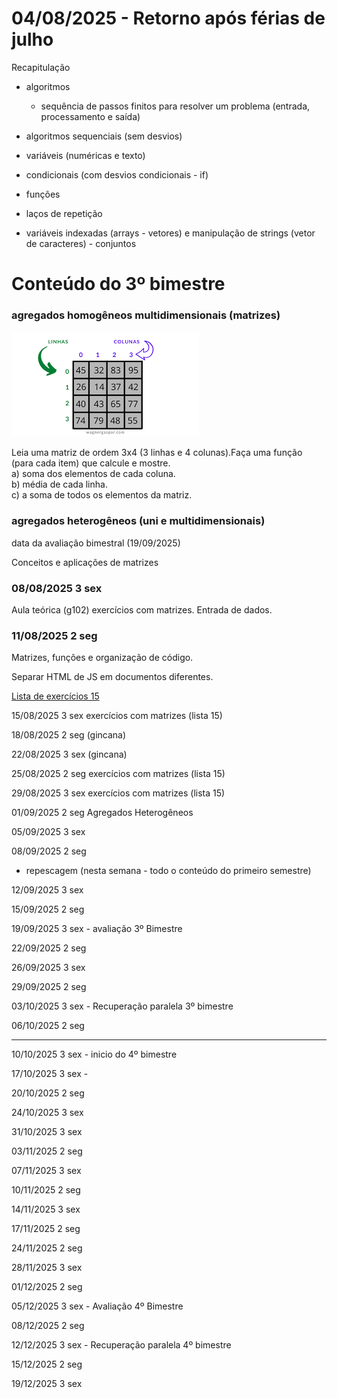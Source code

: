 # 04/08/2025 - Retorno após férias de julho

Recapitulação
- algoritmos
  - sequência de passos finitos para resolver um problema (entrada, processamento e saída)

- algoritmos sequenciais (sem desvios)
- variáveis (numéricas e texto)
- condicionais (com desvios condicionais - if)
- funções
- laços de repetição
- variáveis indexadas (arrays - vetores) e manipulação de strings (vetor de caracteres) - conjuntos

# Conteúdo do 3º bimestre

### agregados homogêneos multidimensionais (matrizes)
![alt text](matrizBidimensional.png)

 <p>Leia uma matriz de ordem 3x4 (3 linhas e 4 colunas).Faça uma
        função (para cada item) que calcule e mostre.<br>
        a) soma dos elementos de cada coluna.<br>
        b) média de cada linha.<br>
        c) a soma de todos os elementos da matriz.<br></p>



### agregados heterogêneos (uni e multidimensionais)


data da avaliação bimestral (19/09/2025)

Conceitos e aplicações de matrizes

### 08/08/2025		3	sex
Aula teórica (g102) exercícios com matrizes. Entrada de dados.


### 11/08/2025		2	seg
Matrizes, funções e organização de código.


Separar HTML de JS em documentos diferentes.


[Lista de exercícios 15](https://github.com/rjhalmeman/algoritmos/blob/main/3bimestre/Listas%20de%20exerc%C3%ADcios/AL15%20-%20Algoritmos%20-%20Matrizes.md)




15/08/2025		3	sex exercícios com matrizes (lista 15)

18/08/2025		2	seg (gincana)

22/08/2025		3	sex (gincana)

25/08/2025		2	seg exercícios com matrizes (lista 15)

29/08/2025		3	sex exercícios com matrizes (lista 15)

01/09/2025		2	seg Agregados Heterogêneos 

05/09/2025		3	sex

08/09/2025		2	seg
 
 - repescagem (nesta semana - todo o conteúdo do primeiro semestre)
  
12/09/2025		3	sex

15/09/2025		2	seg

19/09/2025		3	sex - avaliação 3º Bimestre

22/09/2025		2	seg

26/09/2025		3	sex

29/09/2025		2	seg

03/10/2025		3	sex -	Recuperação paralela 3º bimestre

06/10/2025		2	seg


--- 

10/10/2025		3	sex -  inicio do 4º bimestre

17/10/2025		3	sex - 

20/10/2025		2	seg

24/10/2025		3	sex

31/10/2025		3	sex

03/11/2025		2	seg

07/11/2025		3	sex

10/11/2025		2	seg

14/11/2025		3	sex

17/11/2025		2	seg

24/11/2025		2	seg

28/11/2025		3	sex

01/12/2025		2	seg

05/12/2025		3	sex - Avaliação 4º Bimestre

08/12/2025		2	seg

12/12/2025		3	sex - Recuperação paralela 4º bimestre

15/12/2025		2	seg

19/12/2025		3	sex


